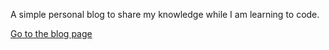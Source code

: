 A simple personal blog to share my knowledge while I am learning to code.

[Go to the blog page](https://richardbmk.github.io/rickthecoder/)
